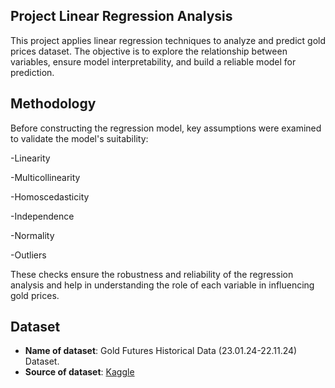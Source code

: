 ## Project Linear Regression Analysis

This project applies linear regression techniques to analyze and predict gold prices dataset. The objective is to explore the relationship between variables, ensure model interpretability, and build a reliable model for prediction.

## Methodology
Before constructing the regression model, key assumptions were examined to validate the model's suitability:

-Linearity

-Multicollinearity

-Homoscedasticity

-Independence

-Normality

-Outliers

These checks ensure the robustness and reliability of the regression analysis and help in understanding the role of each variable in influencing gold prices.

## Dataset
- **Name of dataset**: Gold Futures Historical Data (23.01.24-22.11.24) Dataset.
- **Source of dataset**: [Kaggle](https://www.kaggle.com/datasets/kapturovalexander/gold-and-silver-prices-2013-2023?resource=download&select=Gold+Futures+Historical+Data+%2823.01.24-22.11.24%29.csv)
